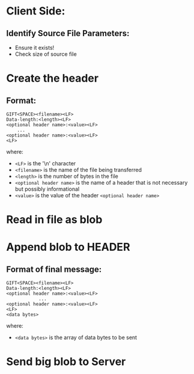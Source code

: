 # Client Side:
## Identify Source File Parameters:
- Ensure it exists!
- Check size of source file

# Create the header
## Format:
```
GIFT<SPACE><filename><LF>
Data-length:<length><LF>
<optional header name>:<value><LF>
	...
<optional header name>:<value><LF>
<LF>
```
where:
- ```<LF>``` is the '\n' character
- ```<filename>``` is the name of the file being transferred
- ```<length>``` is the number of bytes in the file
- ```<optional header name>``` is the name of a header that is not necessary but possibly informational
- ```<value>``` is the value of the header ```<optional header name>```

# Read in file as blob

# Append blob to HEADER

## Format of final message:
```
GIFT<SPACE><filename><LF>
Data-length:<length><LF>
<optional header name>:<value><LF>
			...
<optional header name>:<value><LF>
<LF>
<data bytes>
```
where:
- ```<data bytes>``` is the array of data bytes to be sent

# Send big blob to Server
